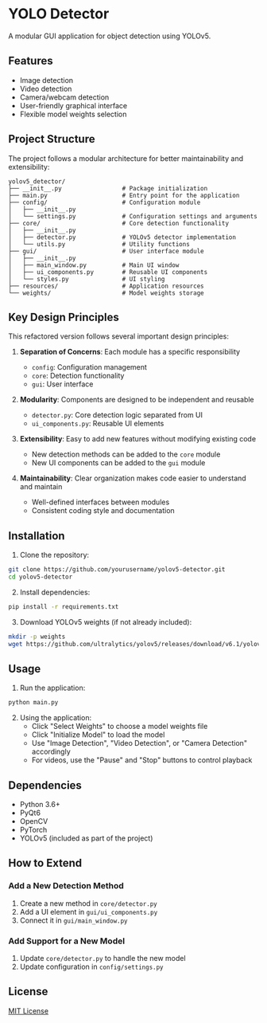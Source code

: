 # YOLO Detector

A modular GUI application for object detection using YOLOv5.

## Features

- Image detection
- Video detection
- Camera/webcam detection
- User-friendly graphical interface
- Flexible model weights selection

## Project Structure

The project follows a modular architecture for better maintainability and extensibility:

```
yolov5_detector/
├── __init__.py                 # Package initialization
├── main.py                     # Entry point for the application
├── config/                     # Configuration module
│   ├── __init__.py
│   └── settings.py             # Configuration settings and arguments
├── core/                       # Core detection functionality
│   ├── __init__.py
│   ├── detector.py             # YOLOv5 detector implementation
│   └── utils.py                # Utility functions
├── gui/                        # User interface module
│   ├── __init__.py
│   ├── main_window.py          # Main UI window
│   ├── ui_components.py        # Reusable UI components
│   └── styles.py               # UI styling
├── resources/                  # Application resources
└── weights/                    # Model weights storage
```

## Key Design Principles

This refactored version follows several important design principles:

1. **Separation of Concerns**: Each module has a specific responsibility
   - `config`: Configuration management
   - `core`: Detection functionality
   - `gui`: User interface

2. **Modularity**: Components are designed to be independent and reusable
   - `detector.py`: Core detection logic separated from UI
   - `ui_components.py`: Reusable UI elements

3. **Extensibility**: Easy to add new features without modifying existing code
   - New detection methods can be added to the `core` module
   - New UI components can be added to the `gui` module

4. **Maintainability**: Clear organization makes code easier to understand and maintain
   - Well-defined interfaces between modules
   - Consistent coding style and documentation

## Installation

1. Clone the repository:
```bash
git clone https://github.com/yourusername/yolov5-detector.git
cd yolov5-detector
```

2. Install dependencies:
```bash
pip install -r requirements.txt
```

3. Download YOLOv5 weights (if not already included):
```bash
mkdir -p weights
wget https://github.com/ultralytics/yolov5/releases/download/v6.1/yolov5s.pt -O weights/yolov5s.pt
```

## Usage

1. Run the application:
```bash
python main.py
```

2. Using the application:
   - Click "Select Weights" to choose a model weights file
   - Click "Initialize Model" to load the model
   - Use "Image Detection", "Video Detection", or "Camera Detection" accordingly
   - For videos, use the "Pause" and "Stop" buttons to control playback

## Dependencies

- Python 3.6+
- PyQt6
- OpenCV
- PyTorch
- YOLOv5 (included as part of the project)

## How to Extend

### Add a New Detection Method

1. Create a new method in `core/detector.py`
2. Add a UI element in `gui/ui_components.py` 
3. Connect it in `gui/main_window.py`

### Add Support for a New Model

1. Update `core/detector.py` to handle the new model
2. Update configuration in `config/settings.py`

## License

[MIT License](LICENSE)
